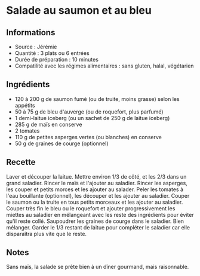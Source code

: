 # Salade au saumon et au bleu

## Informations
* Source : Jérémie
* Quantité : 3 plats ou 6 entrées
* Durée de préparation : 10 minutes
* Compatilité avec les régimes alimentaires : sans gluten, halal, végétarien

## Ingrédients
* 120 à 200 g de saumon fumé (ou de truite, moins grasse) selon les appétits
* 50 à 75 g de bleu d'auverge (ou de roquefort, plus parfumé)
* 1 demi-laitue iceberg (ou un sachet de 250 g de laitue iceberg)
* 285 g de maïs en conserve
* 2 tomates
* 110 g de petites asperges vertes (ou blanches) en conserve
* 50 g de graines de courge (optionnel)

## Recette
Laver et découper la laitue. Mettre environ 1/3 de côté, et les 2/3 dans un grand saladier. Rincer le maïs et l'ajouter au saladier. Rincer les asperges, les couper et petits morces et les ajouter au salader. Peler les tomates à l'eau bouillante (optionnel), les découper et les ajouter au saladier. Couper le saumon ou la truite en tous petits morceaux et les ajouter au saladier. Couper très fin le bleu ou le roquefort et ajouter progressivement les miettes au saladier en mélangeant avec les reste des ingrédients pour éviter qu'il reste collé. Saupoudrer les graines de courge dans le saladier. Bien mélanger. Garder le 1/3 restant de laitue pour compléter le saladier car elle disparaîtra plus vite que le reste.

## Notes
Sans maïs, la salade se prête bien à un dîner gourmand, mais raisonnable.
